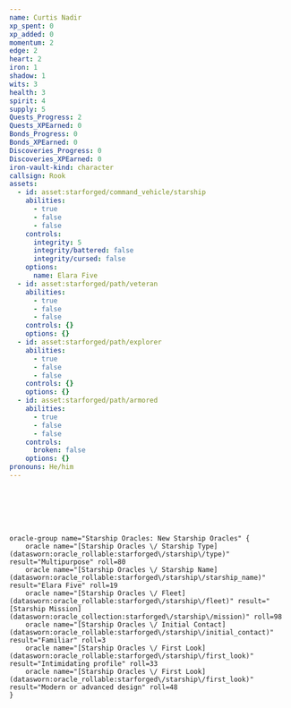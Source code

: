 ```yaml
---
name: Curtis Nadir
xp_spent: 0
xp_added: 0
momentum: 2
edge: 2
heart: 2
iron: 1
shadow: 1
wits: 3
health: 3
spirit: 4
supply: 5
Quests_Progress: 2
Quests_XPEarned: 0
Bonds_Progress: 0
Bonds_XPEarned: 0
Discoveries_Progress: 0
Discoveries_XPEarned: 0
iron-vault-kind: character
callsign: Rook
assets:
  - id: asset:starforged/command_vehicle/starship
    abilities:
      - true
      - false
      - false
    controls:
      integrity: 5
      integrity/battered: false
      integrity/cursed: false
    options:
      name: Elara Five
  - id: asset:starforged/path/veteran
    abilities:
      - true
      - false
      - false
    controls: {}
    options: {}
  - id: asset:starforged/path/explorer
    abilities:
      - true
      - false
      - false
    controls: {}
    options: {}
  - id: asset:starforged/path/armored
    abilities:
      - true
      - false
      - false
    controls:
      broken: false
    options: {}
pronouns: He/him
---
```



```iron-vault-character-info
```

```iron-vault-character-stats
```

```iron-vault-character-meters
```

```iron-vault-character-special-tracks
```

```iron-vault-character-impacts
```

```iron-vault-character-assets
```

```iron-vault-mechanics
oracle-group name="Starship Oracles: New Starship Oracles" {
    oracle name="[Starship Oracles \/ Starship Type](datasworn:oracle_rollable:starforged\/starship\/type)" result="Multipurpose" roll=80
    oracle name="[Starship Oracles \/ Starship Name](datasworn:oracle_rollable:starforged\/starship\/starship_name)" result="Elara Five" roll=19
    oracle name="[Starship Oracles \/ Fleet](datasworn:oracle_rollable:starforged\/starship\/fleet)" result="[Starship Mission](datasworn:oracle_collection:starforged\/starship\/mission)" roll=98
    oracle name="[Starship Oracles \/ Initial Contact](datasworn:oracle_rollable:starforged\/starship\/initial_contact)" result="Familiar" roll=3
    oracle name="[Starship Oracles \/ First Look](datasworn:oracle_rollable:starforged\/starship\/first_look)" result="Intimidating profile" roll=33
    oracle name="[Starship Oracles \/ First Look](datasworn:oracle_rollable:starforged\/starship\/first_look)" result="Modern or advanced design" roll=48
}
```

